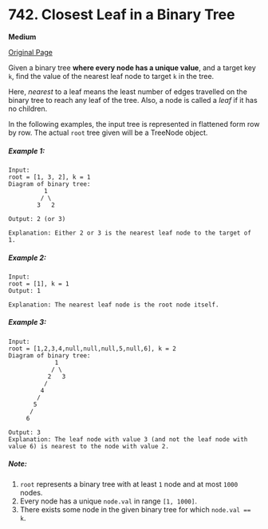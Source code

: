# 742. Closest Leaf in a Binary Tree

**Medium**

[Original Page](https://leetcode.com/problems/closest-leaf-in-a-binary-tree/)

Given a binary tree __where every node has a unique value__, and a target key `k`, find the value of the nearest leaf node to target `k` in the tree.

Here, _nearest_ to a leaf means the least number of edges travelled on the binary tree to reach any leaf of the tree. Also, a node is called a _leaf_ if it has no children.

In the following examples, the input tree is represented in flattened form row by row. The actual `root` tree given will be a TreeNode object.

##### Example 1:
```
Input:
root = [1, 3, 2], k = 1
Diagram of binary tree:
          1
         / \
        3   2

Output: 2 (or 3)

Explanation: Either 2 or 3 is the nearest leaf node to the target of 1.
```

##### Example 2: 
```
Input:
root = [1], k = 1
Output: 1

Explanation: The nearest leaf node is the root node itself.
```

##### Example 3:
```
Input:
root = [1,2,3,4,null,null,null,5,null,6], k = 2
Diagram of binary tree:
             1
            / \
           2   3
          /
         4
        /
       5
      /
     6

Output: 3
Explanation: The leaf node with value 3 (and not the leaf node with value 6) is nearest to the node with value 2.
```

##### Note:
1. `root` represents a binary tree with at least `1` node and at most `1000` nodes.
2. Every node has a unique `node.val` in range `[1, 1000]`.
3. There exists some node in the given binary tree for which `node.val == k`.
